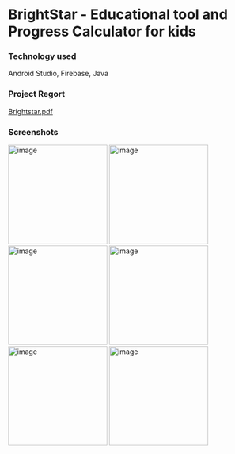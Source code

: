 # BrightStar - Educational tool and Progress Calculator for kids

### Technology used
Android Studio, Firebase, Java

### Project Regort
[Brightstar.pdf](https://github.com/user-attachments/files/15871925/Brightstar.pdf)

### Screenshots   
<img width="200" alt="image" src="https://github.com/PrabhaPamula/BrightStar/assets/108585698/02a80d88-376e-402a-8936-b1b299390bf2"> 
<img width="200" alt="image" src="https://github.com/PrabhaPamula/BrightStar/assets/108585698/16f2ef92-3351-421c-8c14-4ca452f9db05">
<img width="200" alt="image" src="https://github.com/PrabhaPamula/BrightStar/assets/108585698/a179b1cc-ced7-40b4-b48c-965c7f2ea164">
<img width="200" alt="image" src="https://github.com/PrabhaPamula/BrightStar/assets/108585698/55fcaa60-a099-4790-a60a-5cce46a021d9">
<img width="200" alt="image" src="https://github.com/PrabhaPamula/BrightStar/assets/108585698/6369b686-711f-45cf-ad1c-fe3afd73d04d">
<img width="200" alt="image" src="https://github.com/PrabhaPamula/BrightStar/assets/108585698/6924dbd7-52da-4268-9541-a73eb6ce4ae6">





